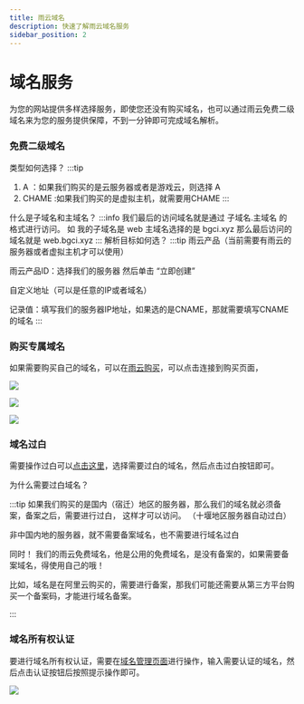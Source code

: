 ```yaml
---
title: 雨云域名
description: 快速了解雨云域名服务
sidebar_position: 2
---
```


# 域名服务

为您的网站提供多样选择服务，即使您还没有购买域名，也可以通过雨云免费二级域名来为您的服务提供保障，不到一分钟即可完成域名解析。

### 免费二级域名

类型如何选择？
:::tip
1. A ：如果我们购买的是云服务器或者是游戏云，则选择 A
2. CHAME :如果我们购买的是虚拟主机，就需要用CHAME
:::

什么是子域名和主域名？
:::info
我们最后的访问域名就是通过 子域名.主域名 的格式进行访问。
如 我的子域名是 web 主域名选择的是 bgci.xyz 
 那么最后访问的域名就是 web.bgci.xyz
:::
解析目标如何选？
:::tip
雨云产品（当前需要有雨云的服务器或者虚拟主机才可以使用）
 
  雨云产品ID：选择我们的服务器  然后单击 “立即创建”

 自定义地址（可以是任意的IP或者域名）
 
  记录值：填写我们的服务器IP地址，如果选的是CNAME，那就需要填写CNAME的域名
:::

### 购买专属域名
如果需要购买自己的域名，可以在[雨云购买](https://app.rainyun.com/apps/domain/list/registration)，可以点击连接到购买页面，

![](https://cn-sy1.rains3.com/rainyun-assets/pic/2024/03/20240307110713_6cdc0850b7a56d85ff3000e932b7818c.png)

![](https://cn-sy1.rains3.com/rainyun-assets/pic/2024/03/20240307111503_f5f0c77e620da59d200342c5e31a94bf.png)

![](https://cn-sy1.rains3.com/rainyun-assets/pic/2024/03/20240307112540_6384bfb0f917bb9bbfcd3b48690235c9.png)


### 域名过白

需要操作过白可以[点击这里](https://app.rainyun.com/apps/domain/list/registration)，选择需要过白的域名，然后点击过白按钮即可。

为什么需要过白域名？

:::tip
如果我们购买的是国内（宿迁）地区的服务器，那么我们的域名就必须备案，备案之后，需要进行过白，
这样才可以访问。
（十堰地区服务器自动过白）

非中国内地的服务器，就不需要备案域名，也不需要进行域名过白

同时！ 我们的雨云免费域名，他是公用的免费域名，是没有备案的，如果需要备案域名，得使用自己的哦！

比如，域名是在阿里云购买的，需要进行备案，那我们可能还需要从第三方平台购买一个备案码，才能进行域名备案。

:::


### 域名所有权认证

要进行域名所有权认证，需要在[域名管理页面](https://app.rainyun.com/apps/domain/list/certify)进行操作，输入需要认证的域名，然后点击认证按钮后按照提示操作即可。

![](https://cn-sy1.rains3.com/rainyun-assets/pic/2024/03/20240307150519_1ba252dca1277bd5e912cfc4a98feb3d.png)


